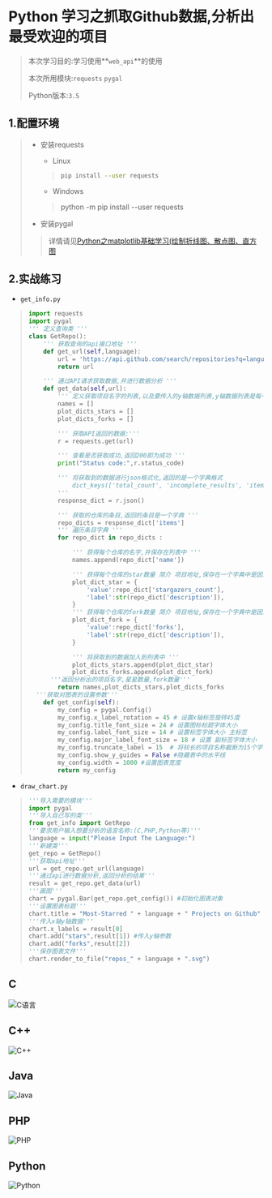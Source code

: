 # Python 学习之抓取Github数据,分析出最受欢迎的项目

> 本次学习目的:学习使用**`web_api`**的使用
>
> 本次所用模块:`requests` `pygal`
>
> Python版本:`3.5`

## 1.配置环境

> - 安装requests
>
>   - Linux
>
>   > ```sh
>   > pip install --user requests
>   > ```
>
>   - Windows
>
>   > python -m pip install --user requests
>
> - 安装pygal
>
> > 详情请见[Python之matplotlib基础学习(绘制折线图、散点图、直方图](https://www.linuxstudy.cn/archives/23.html)

## 2.实战练习

- `get_info.py`

> ```Python
> import requests
> import pygal
> ''' 定义查询类 '''
> class GetRepo():
>     ''' 获取查询的api接口地址 '''
>     def get_url(self,language):
>         url = 'https://api.github.com/search/repositories?q=language:' + language + '&sort=stars'
>         return url
> 
>     ''' 通过API请求获取数据,并进行数据分析 '''
>     def get_data(self,url):
>         ''' 定义获取项目名字的列表,以及要传入的y轴数据列表,y轴数据列表是每一个是字典的元素,包含了y轴的值,标签,以及链接 '''
>         names = []
>         plot_dicts_stars = []
>         plot_dicts_forks = []
> 
>         ''' 获取API返回的数据:'''
>         r = requests.get(url)
> 
>         ''' 查看是否获取成功,返回200即为成功 '''
>         print("Status code:",r.status_code) 
> 
>         ''' 将获取到的数据进行json格式化,返回的是一个字典格式
>             dict_keys(['total_count', 'incomplete_results', 'items'])
>         '''
>         response_dict = r.json() 
> 
>         ''' 获取的仓库的条目,返回的条目是一个字典 '''
>         repo_dicts = response_dict['items']
>         ''' 遍历条目字典 '''
>         for repo_dict in repo_dicts :
> 
>             ''' 获得每个仓库的名字,并保存在列表中 '''
>             names.append(repo_dict['name'])
> 
>             ''' 获得每个仓库的star数量 简介 项目地址,保存在一个字典中是因为要传给pygal图表的y轴 '''
>             plot_dict_star = {
>                 'value':repo_dict['stargazers_count'],
>                 'label':str(repo_dict['description']),
>             } 
>             ''' 获得每个仓库的fork数量 简介 项目地址,保存在一个字典中是因为要传给pygal图表的y轴 '''
>             plot_dict_fork = {
>                 'value':repo_dict['forks'],
>                 'label':str(repo_dict['description']),
>             } 
> 
>             ''' 将获取到的数据加入到列表中 '''
>             plot_dicts_stars.append(plot_dict_star)
>             plot_dicts_forks.append(plot_dict_fork)
> 		'''返回分析出的项目名字,星星数量,fork数量'''
>         return names,plot_dicts_stars,plot_dicts_forks
> 	'''获取对图表的设置参数'''
>     def get_config(self):
>         my_config = pygal.Config()
>         my_config.x_label_rotation = 45 # 设置x轴标签旋转45度
>         my_config.title_font_size = 24 # 设置图标标题字体大小
>         my_config.label_font_size = 14 # 设置标签字体大小 主标签
>         my_config.major_label_font_size = 18 # 设置 副标签字体大小
>         my_config.truncate_label = 15  # 将较长的项目名称截断为15个字符
>         my_config.show_y_guides = False #隐藏表中的水平线
>         my_config.width = 1000 #设置图表宽度
>         return my_config
> ```

- `draw_chart.py`

> ```Python
> '''导入需要的模块'''
> import pygal
> '''导入自己写的类'''
> from get_info import GetRepo
> '''要求用户输入想要分析的语言名称:(C,PHP,Python等)'''
> language = input("Please Input The Language:")
> '''新建类'''
> get_repo = GetRepo()
> '''获取api地址'''
> url = get_repo.get_url(language)
> '''通过api进行数据分析,返回分析的结果'''
> result = get_repo.get_data(url)
> '''画图'''
> chart = pygal.Bar(get_repo.get_config()) #初始化图表对象
> '''设置图表标题'''
> chart.title = "Most-Starred " + language + " Projects on Github" #初始化图标标题
> '''传入x轴y轴数据'''
> chart.x_labels = result[0]
> chart.add("stars",result[1]) #传入y轴参数
> chart.add("forks",result[2])
> '''保存图表文件'''
> chart.render_to_file("repos_" + language + ".svg")
> ```

## C
![C语言](https://ws3.sinaimg.cn/large/005BYqpgly1fxxao8sv14j31f60poq48.jpg)

## C++

![C++](https://ws3.sinaimg.cn/large/005BYqpgly1fxxaqt9vxcj31cd0ph75k.jpg)

## Java

![Java](https://ws3.sinaimg.cn/large/005BYqpgly1fxxarbjsa1j31cs0pn403.jpg)

## PHP

![PHP](https://ws3.sinaimg.cn/large/005BYqpgly1fxxarbjsa1j31cs0pn403.jpg)

## Python

![Python](https://ws3.sinaimg.cn/large/005BYqpgly1fxxashfnnqj31bn0pv400.jpg)